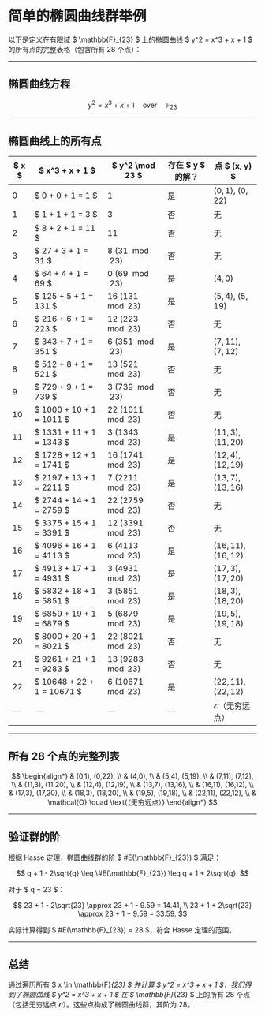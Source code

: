 # 简单的椭圆曲线群举例

以下是定义在有限域 $ \mathbb{F}_{23} $ 上的椭圆曲线 $ y^2 = x^3 + x + 1 $ 的所有点的完整表格（包含所有 28 个点）：

---

## 椭圆曲线方程

$$
y^2 = x^3 + x + 1 \quad \text{over} \quad \mathbb{F}_{23}
$$

---

## 椭圆曲线上的所有点

| $ x $ | $ x^3 + x + 1 $ | $ y^2 \mod 23 $ | 存在 $ y $ 的解？ | 点 $ (x, y) $            |
|--------|-------------------|-------------------|--------------------|---------------------------|
| 0      | $ 0 + 0 + 1 = 1 $ | 1                | 是                 | $(0, 1)$, $(0, 22)$  |
| 1      | $ 1 + 1 + 1 = 3 $ | 3                | 否                 | 无                        |
| 2      | $ 8 + 2 + 1 = 11 $ | 11               | 否                 | 无                        |
| 3      | $ 27 + 3 + 1 = 31 $ | 8 ($31 \mod 23$) | 否                 | 无                        |
| 4      | $ 64 + 4 + 1 = 69 $ | 0 ($69 \mod 23$) | 是                 | $(4, 0)$                |
| 5      | $ 125 + 5 + 1 = 131 $ | 16 ($131 \mod 23$) | 是                 | $(5, 4)$, $(5, 19)$  |
| 6      | $ 216 + 6 + 1 = 223 $ | 12 ($223 \mod 23$) | 否                 | 无                        |
| 7      | $ 343 + 7 + 1 = 351 $ | 6 ($351 \mod 23$) | 是                 | $(7, 11)$, $(7, 12)$ |
| 8      | $ 512 + 8 + 1 = 521 $ | 13 ($521 \mod 23$) | 否                 | 无                        |
| 9      | $ 729 + 9 + 1 = 739 $ | 3 ($739 \mod 23$) | 否                 | 无                        |
| 10     | $ 1000 + 10 + 1 = 1011 $ | 22 ($1011 \mod 23$) | 否                 | 无                        |
| 11     | $ 1331 + 11 + 1 = 1343 $ | 3 ($1343 \mod 23$) | 是                 | $(11, 3)$, $(11, 20)$ |
| 12     | $ 1728 + 12 + 1 = 1741 $ | 16 ($1741 \mod 23$) | 是                 | $(12, 4)$, $(12, 19)$ |
| 13     | $ 2197 + 13 + 1 = 2211 $ | 7 ($2211 \mod 23$) | 是                 | $(13, 7)$, $(13, 16)$ |
| 14     | $ 2744 + 14 + 1 = 2759 $ | 22 ($2759 \mod 23$) | 否                 | 无                        |
| 15     | $ 3375 + 15 + 1 = 3391 $ | 12 ($3391 \mod 23$) | 否                 | 无                        |
| 16     | $ 4096 + 16 + 1 = 4113 $ | 6 ($4113 \mod 23$) | 是                 | $(16, 11)$, $(16, 12)$ |
| 17     | $ 4913 + 17 + 1 = 4931 $ | 3 ($4931 \mod 23$) | 是                 | $(17, 3)$, $(17, 20)$ |
| 18     | $ 5832 + 18 + 1 = 5851 $ | 3 ($5851 \mod 23$) | 是                 | $(18, 3)$, $(18, 20)$ |
| 19     | $ 6859 + 19 + 1 = 6879 $ | 5 ($6879 \mod 23$) | 是                 | $(19, 5)$, $(19, 18)$ |
| 20     | $ 8000 + 20 + 1 = 8021 $ | 22 ($8021 \mod 23$) | 否                 | 无                        |
| 21     | $ 9261 + 21 + 1 = 9283 $ | 13 ($9283 \mod 23$) | 否                 | 无                        |
| 22     | $ 10648 + 22 + 1 = 10671 $ | 6 ($10671 \mod 23$) | 是                 | $(22, 11)$, $(22, 12)$ |
| —      | —                 | —                 | —                  | $\mathcal{O}$（无穷远点） |

---

## 所有 28 个点的完整列表

$$
\begin{align*}
& (0,1), (0,22), \\
& (4,0), \\
& (5,4), (5,19), \\
& (7,11), (7,12), \\
& (11,3), (11,20), \\
& (12,4), (12,19), \\
& (13,7), (13,16), \\
& (16,11), (16,12), \\
& (17,3), (17,20), \\
& (18,3), (18,20), \\
& (19,5), (19,18), \\
& (22,11), (22,12), \\
& \mathcal{O} \quad \text{（无穷远点）}
\end{align*}
$$

---

## 验证群的阶

根据 Hasse 定理，椭圆曲线群的阶 $ \#E(\mathbb{F}_{23}) $ 满足：

$$
q + 1 - 2\sqrt{q} \leq \#E(\mathbb{F}_{23}) \leq q + 1 + 2\sqrt{q}.
$$

对于 $ q = 23 $：

$$
23 + 1 - 2\sqrt{23} \approx 23 + 1 - 9.59 = 14.41, \\
23 + 1 + 2\sqrt{23} \approx 23 + 1 + 9.59 = 33.59.
$$

实际计算得到 $ \#E(\mathbb{F}_{23}) = 28 $，符合 Hasse 定理的范围。

---

## 总结

通过遍历所有 $ x \in \mathbb{F}_{23} $ 并计算 $ y^2 = x^3 + x + 1 $，我们得到了椭圆曲线 $ y^2 = x^3 + x + 1 $ 在 $ \mathbb{F}_{23} $ 上的所有 28 个点（包括无穷远点 $\mathcal{O}$）。这些点构成了椭圆曲线群，其阶为 28。
